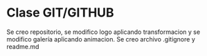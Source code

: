 <h1>Clase GIT/GITHUB</h1>

<p>Se creo repositorio, se modifico logo aplicando transformacion y se modifico galería aplicando animacion.
Se creo archivo .gitignore y readme.md</p>